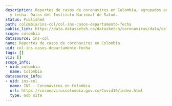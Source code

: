 ```yaml
---
description: Reportes de casos de coronavirus en Colombia, agrupados por departamento
  y fecha. Datos del Instituto Nacional de Salud.
status: Published
path: colombia/ins-col/col-ins-casos-departamento-fecha
public_link: https://data.datasketch.co/datasketch/coronavirus/data/colombia/ins-col/col-ins-casos-departamento-fecha.csv
scope: colombia
datasource: ins-col
name: Reportes de casos de coronavirus en Colombia
uid: col-ins-casos-departamento-fecha
tags: []
viz: []
scope_info:
- uid: colombia
  name: Colombia
datasource_info:
- uid: ins-col
  name: INS - Coronavirus en Colombia
  url: https://coronaviruscolombia.gov.co/Covid19/index.html
  type: Gob site
---
```


